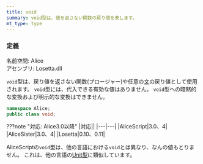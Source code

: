 ```yaml
---
title: void
summary: void型は、値を返さない関数の戻り値を表します。
mt_type: type
---
```


### 定義
名前空間: Alice<br/>
アセンブリ: Losetta.dll

`void`型は、戻り値を返さない関数(プロージャー)や任意の[文](../../general/statement.md)の戻り値として使用されます。
`void`型には、代入できる有効な値はありません。
`void`型への暗黙的な変換および明示的な変換はできません。

```cs title="AliceScript"
namespace Alice;
public class void;
```

???note "対応: Alice3.0以降"
    |対応||
    |---|---|
    |AliceScript|3.0、4|
    |AliceSister|3.0、4|
    |Losetta|0.10、0.11|

AliceScriptの`void`型は、他の言語における`void`とは異なり、なんの値もとりません。
これは、他の言語の[Unit型](https://en.wikipedia.org/wiki/Unit_type)に類似しています。